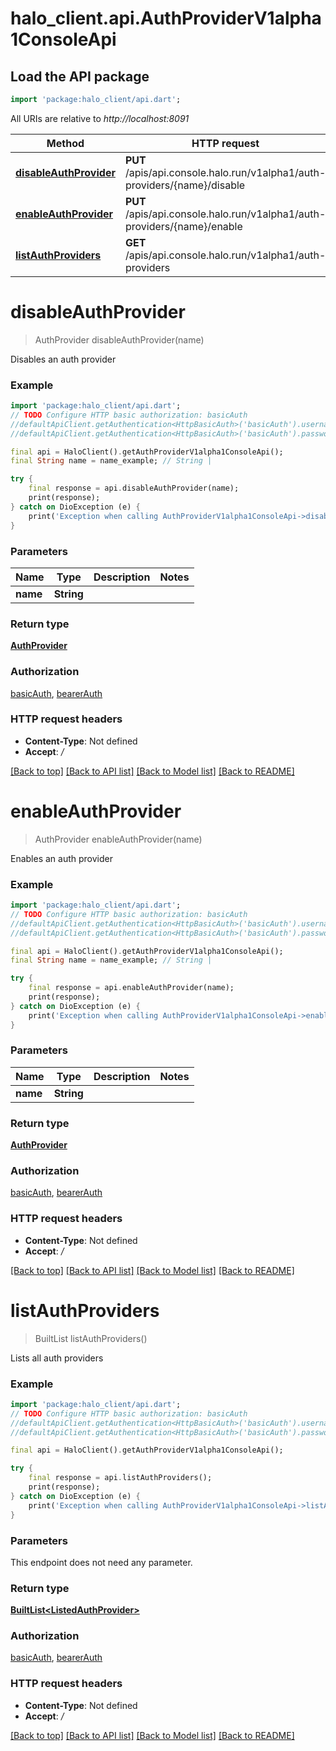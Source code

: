 # halo_client.api.AuthProviderV1alpha1ConsoleApi

## Load the API package
```dart
import 'package:halo_client/api.dart';
```

All URIs are relative to *http://localhost:8091*

Method | HTTP request | Description
------------- | ------------- | -------------
[**disableAuthProvider**](AuthProviderV1alpha1ConsoleApi.md#disableauthprovider) | **PUT** /apis/api.console.halo.run/v1alpha1/auth-providers/{name}/disable | 
[**enableAuthProvider**](AuthProviderV1alpha1ConsoleApi.md#enableauthprovider) | **PUT** /apis/api.console.halo.run/v1alpha1/auth-providers/{name}/enable | 
[**listAuthProviders**](AuthProviderV1alpha1ConsoleApi.md#listauthproviders) | **GET** /apis/api.console.halo.run/v1alpha1/auth-providers | 


# **disableAuthProvider**
> AuthProvider disableAuthProvider(name)



Disables an auth provider

### Example
```dart
import 'package:halo_client/api.dart';
// TODO Configure HTTP basic authorization: basicAuth
//defaultApiClient.getAuthentication<HttpBasicAuth>('basicAuth').username = 'YOUR_USERNAME'
//defaultApiClient.getAuthentication<HttpBasicAuth>('basicAuth').password = 'YOUR_PASSWORD';

final api = HaloClient().getAuthProviderV1alpha1ConsoleApi();
final String name = name_example; // String | 

try {
    final response = api.disableAuthProvider(name);
    print(response);
} catch on DioException (e) {
    print('Exception when calling AuthProviderV1alpha1ConsoleApi->disableAuthProvider: $e\n');
}
```

### Parameters

Name | Type | Description  | Notes
------------- | ------------- | ------------- | -------------
 **name** | **String**|  | 

### Return type

[**AuthProvider**](AuthProvider.md)

### Authorization

[basicAuth](../README.md#basicAuth), [bearerAuth](../README.md#bearerAuth)

### HTTP request headers

 - **Content-Type**: Not defined
 - **Accept**: */*

[[Back to top]](#) [[Back to API list]](../README.md#documentation-for-api-endpoints) [[Back to Model list]](../README.md#documentation-for-models) [[Back to README]](../README.md)

# **enableAuthProvider**
> AuthProvider enableAuthProvider(name)



Enables an auth provider

### Example
```dart
import 'package:halo_client/api.dart';
// TODO Configure HTTP basic authorization: basicAuth
//defaultApiClient.getAuthentication<HttpBasicAuth>('basicAuth').username = 'YOUR_USERNAME'
//defaultApiClient.getAuthentication<HttpBasicAuth>('basicAuth').password = 'YOUR_PASSWORD';

final api = HaloClient().getAuthProviderV1alpha1ConsoleApi();
final String name = name_example; // String | 

try {
    final response = api.enableAuthProvider(name);
    print(response);
} catch on DioException (e) {
    print('Exception when calling AuthProviderV1alpha1ConsoleApi->enableAuthProvider: $e\n');
}
```

### Parameters

Name | Type | Description  | Notes
------------- | ------------- | ------------- | -------------
 **name** | **String**|  | 

### Return type

[**AuthProvider**](AuthProvider.md)

### Authorization

[basicAuth](../README.md#basicAuth), [bearerAuth](../README.md#bearerAuth)

### HTTP request headers

 - **Content-Type**: Not defined
 - **Accept**: */*

[[Back to top]](#) [[Back to API list]](../README.md#documentation-for-api-endpoints) [[Back to Model list]](../README.md#documentation-for-models) [[Back to README]](../README.md)

# **listAuthProviders**
> BuiltList<ListedAuthProvider> listAuthProviders()



Lists all auth providers

### Example
```dart
import 'package:halo_client/api.dart';
// TODO Configure HTTP basic authorization: basicAuth
//defaultApiClient.getAuthentication<HttpBasicAuth>('basicAuth').username = 'YOUR_USERNAME'
//defaultApiClient.getAuthentication<HttpBasicAuth>('basicAuth').password = 'YOUR_PASSWORD';

final api = HaloClient().getAuthProviderV1alpha1ConsoleApi();

try {
    final response = api.listAuthProviders();
    print(response);
} catch on DioException (e) {
    print('Exception when calling AuthProviderV1alpha1ConsoleApi->listAuthProviders: $e\n');
}
```

### Parameters
This endpoint does not need any parameter.

### Return type

[**BuiltList&lt;ListedAuthProvider&gt;**](ListedAuthProvider.md)

### Authorization

[basicAuth](../README.md#basicAuth), [bearerAuth](../README.md#bearerAuth)

### HTTP request headers

 - **Content-Type**: Not defined
 - **Accept**: */*

[[Back to top]](#) [[Back to API list]](../README.md#documentation-for-api-endpoints) [[Back to Model list]](../README.md#documentation-for-models) [[Back to README]](../README.md)

